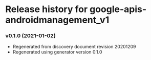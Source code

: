 # Release history for google-apis-androidmanagement_v1

### v0.1.0 (2021-01-02)

* Regenerated from discovery document revision 20201209
* Regenerated using generator version 0.1.0

